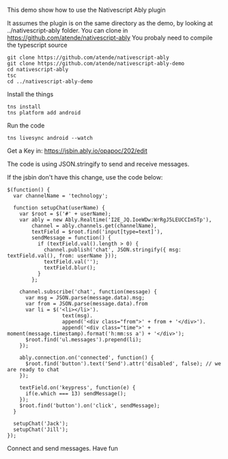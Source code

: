 This demo show how to use the Nativescript Ably plugin

It assumes the plugin is on the same directory as the demo, by looking at ../nativescript-ably folder. 
You can clone in https://github.com/atende/nativescript-ably
You probaly need to compile the typescript source

    git clone https://github.com/atende/nativescript-ably
    git clone https://github.com/atende/nativescript-ably-demo
    cd nativescript-ably
    tsc
    cd ../nativescript-ably-demo
    


Install the things

    tns install
    tns platform add android

Run the code

    tns livesync android --watch

Get a Key in: https://jsbin.ably.io/opapoc/202/edit

The code is using JSON.stringify to send and receive messages. 

If the jsbin don't have this change, use the code below:

```
$(function() {
  var channelName = 'technology';

  function setupChat(userName) {
    var $root = $('#' + userName);
    var ably = new Ably.Realtime('I2E_JQ.IoeWDw:WrRgJ5LEUCCIm5Tp'),
        channel = ably.channels.get(channelName),
        textField = $root.find('input[type=text]'),
        sendMessage = function() {
          if (textField.val().length > 0) {
            channel.publish('chat', JSON.stringify({ msg: textField.val(), from: userName }));
            textField.val('');
            textField.blur();
          }
        };

    channel.subscribe('chat', function(message) {
      var msg = JSON.parse(message.data).msg;
      var from = JSON.parse(message.data).from
      var li = $('<li></li>').
                  text(msg).
                  append('<div class="from">' + from + '</div>').
                  append('<div class="time">' + moment(message.timestamp).format('h:mm:ss a') + '</div>');
      $root.find('ul.messages').prepend(li);
    });

    ably.connection.on('connected', function() {
      $root.find('button').text('Send').attr('disabled', false); // we are ready to chat
    });

    textField.on('keypress', function(e) {
      if(e.which === 13) sendMessage();
    });
    $root.find('button').on('click', sendMessage);
  }

  setupChat('Jack');
  setupChat('Jill');
});

```

Connect and send messages. Have fun